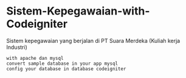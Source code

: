 # Sistem-Kepegawaian-with-Codeigniter
Sistem kepegawaian yang berjalan di PT Suara Merdeka (Kuliah kerja Industri)
```
with apache dan mysql
convert sample database in your app mysql
config your database in database codeigniter
```
